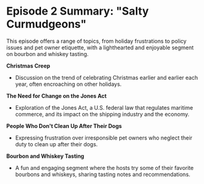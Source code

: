 # Episode 2 Summary: "Salty Curmudgeons"


This episode offers a range of topics, from holiday frustrations to policy issues and pet owner etiquette, with a lighthearted and enjoyable segment on bourbon and whiskey tasting.

**Christmas Creep**
   - Discussion on the trend of celebrating Christmas earlier and earlier each year, often encroaching on other holidays.

**The Need for Change on the Jones Act**
   - Exploration of the Jones Act, a U.S. federal law that regulates maritime commerce, and its impact on the shipping industry and the economy.

**People Who Don't Clean Up After Their Dogs**
   - Expressing frustration over irresponsible pet owners who neglect their duty to clean up after their dogs.

**Bourbon and Whiskey Tasting**
   - A fun and engaging segment where the hosts try some of their favorite bourbons and whiskeys, sharing tasting notes and recommendations.

